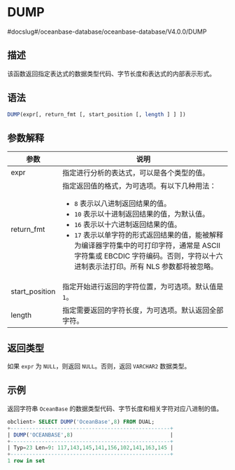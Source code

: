 DUMP 
=========================
#docslug#/oceanbase-database/oceanbase-database/V4.0.0/DUMP


描述 
-----------------------

该函数返回指定表达式的数据类型代码、字节长度和表达式的内部表示形式。

语法 
-----------------------

```sql
DUMP(expr[, return_fmt [, start_position [, length ] ] ])
```



参数解释 
-------------------------



|       参数       |                                                                                                                                                                                      说明                                                                                                                                                                                       |
|----------------|-------------------------------------------------------------------------------------------------------------------------------------------------------------------------------------------------------------------------------------------------------------------------------------------------------------------------------------------------------------------------------|
| expr           | 指定进行分析的表达式，可以是各个类型的值。                                                                                                                                                                                                                                                                                                                                                         |
| return_fmt     | 指定返回值的格式，为可选项。有以下几种用法： <ul><li> `8` 表示以八进制返回结果的值。   </li><li> `10` 表示以十进制返回结果的值，为默认值。   </li><li> `16` 表示以十六进制返回结果的值。   </li><li> `17` 表示以单字符的形式返回结果的值，能被解释为编译器字符集中的可打印字符，通常是 ASCII 字符集或 EBCDIC 字符编码。否则，字符以十六进制表示法打印。所有 NLS 参数都将被忽略。 </li></ul>     |
| start_position | 指定开始进行返回的字符位置，为可选项。默认值是 `1`。                                                                                                                                                                                                                                                                                                                                                  |
| length         | 指定需要返回的字符长度，为可选项。默认返回全部字符。                                                                                                                                                                                                                                                                                                                                                    |



返回类型 
-------------------------

如果 `expr` 为 `NULL`，则返回 `NULL`。否则，返回 `VARCHAR2` 数据类型。

示例 
-----------------------

返回字符串 `OceanBase` 的数据类型代码、字节长度和相关字符对应八进制的值。

```sql
obclient> SELECT DUMP('OceanBase',8) FROM DUAL;
+---------------------------------------------------+
| DUMP('OCEANBASE',8)                               |
+---------------------------------------------------+
| Typ=23 Len=9: 117,143,145,141,156,102,141,163,145 |
+---------------------------------------------------+
1 row in set
```


